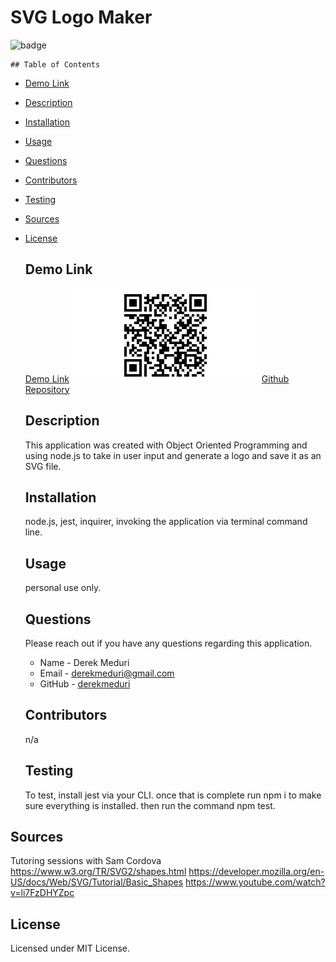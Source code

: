 # SVG Logo Maker

![badge](https://img.shields.io/badge/license-MIT-brightgreen.svg)

    ## Table of Contents

- [Demo Link](#demo-link)

- [Description](#Description)

- [Installation](#Installation)

- [Usage](#Usage)

- [Questions](#Questions)

- [Contributors](#Contributors)

- [Testing](#Testing)

- [Sources](#Sources)

- [License](#License)

  ## Demo Link

  [Demo Link](https://drive.google.com/file/d/1QxIML6lPPvYyEVb_5IpxyVxR9HJZeZiE/view)
  ![QR Code](./assets/SVGgeneratorqrcode.jpg)
  [Github Repository](https://github.com/derekmeduri/SVG-Logo-Maker)

  ## Description

  This application was created with Object Oriented Programming and using node.js to take in user input and generate a logo and save it as an SVG file.

  ## Installation

  node.js, jest, inquirer, invoking the application via terminal command line.

  ## Usage

  personal use only.

  ## Questions

  Please reach out if you have any questions regarding this application.

  - Name - Derek Meduri
  - Email - derekmeduri@gmail.com
  - GitHub - [derekmeduri](https://github.com/derekmeduri/)

  ## Contributors

  n/a

  ## Testing

  To test, install jest via your CLI. once that is complete run npm i to make sure everything is installed. then run the command npm test.

## Sources

Tutoring sessions with Sam Cordova
https://www.w3.org/TR/SVG2/shapes.html
https://developer.mozilla.org/en-US/docs/Web/SVG/Tutorial/Basic_Shapes
https://www.youtube.com/watch?v=li7FzDHYZpc

## License

Licensed under MIT License.

